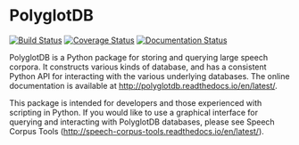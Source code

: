 PolyglotDB
==========

[![Build Status](https://travis-ci.org/MontrealCorpusTools/PolyglotDB.svg?branch=master)](https://travis-ci.org/MontrealCorpusTools/PolyglotDB)
[![Coverage Status](https://coveralls.io/repos/MontrealCorpusTools/PolyglotDB/badge.svg?branch=master&service=github)](https://coveralls.io/github/MontrealCorpusTools/PolyglotDB?branch=master)
[![Documentation Status](https://readthedocs.org/projects/polyglotdb/badge/?version=latest)](http://polyglotdb.readthedocs.org/en/latest/?badge=latest)


PolyglotDB is a Python package for storing and querying large speech corpora.  It constructs various kinds of database, and has a consistent Python API for interacting with the various underlying databases.  The online documentation is available at http://polyglotdb.readthedocs.io/en/latest/.

This package is intended for developers and those experienced with scripting in Python.  If you would like to use a graphical interface for querying and interacting with PolyglotDB databases, please see Speech Corpus Tools (http://speech-corpus-tools.readthedocs.io/en/latest/).
